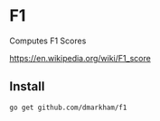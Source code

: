 # F1
Computes F1 Scores

https://en.wikipedia.org/wiki/F1_score

## Install

`go get github.com/dmarkham/f1`


